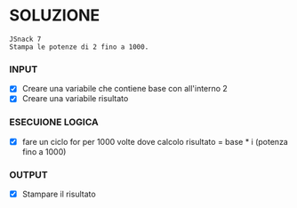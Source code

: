 # SOLUZIONE

```
JSnack 7
Stampa le potenze di 2 fino a 1000.

```

### INPUT

- [X] Creare una variabile che contiene base con all'interno 2
- [X] Creare una variabile risultato

### ESECUIONE LOGICA

- [X] fare un ciclo for per 1000 volte dove calcolo risultato = base * i (potenza fino a 1000)

### OUTPUT

- [X] Stampare il risultato